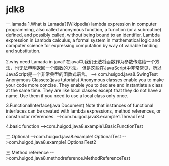 # jdk8
一.lamada
1.What is Lamada?(Wikipedia)
lambda expression in computer programming, also called anonymous function, a function (or a subroutine) defined, and possibly called, without being bound to an identifier.
Lambda expression in Lambda calculus, a formal system in mathematical logic and computer science for expressing computation by way of variable binding and substitution.

2.why need Lamada in java?
在java中,我们无法将函数作为参数传递给一个方法，也无法申明返回一个函数的方法。
但是这些在JavaScript中非常常见，所以JavaScript是一个非常典型的函数式语言。
--> com.huigod.java8.SwingTest
Anonymous Classes:(java tutorials)
Anonymous classes enable you to make your code more concise. They enable you to declare and instantiate a class at the same time. 
They are like local classes except that they do not have a name. Use them if you need to use a local class only once.

3.FunctionalInterface(java Document)
Note that instances of functional interfaces can be created with lambda expressions, method references, or constructor references.
-->com.huigod.java8.example1.ThreadTest

4.basic function
-->com.huigod.java8.example1.BasicFunctionTest

二.Optional
-->com.huigod.java8.example1.OptionalTest
-->com.huigod.java8.example1.OptionalTest2

三.Method reference
-->com.huigod.java8.methodreference.MethodReferenceTest


